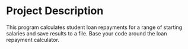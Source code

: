 # Project Description
This program calculates student loan repayments for a range of
starting salaries and save results to a file. Base your code around the loan repayment
calculator. 